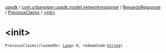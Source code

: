 [upsdk](../../../index.md) / [com.urbanpiper.upsdk.model.networkresponse](../../index.md) / [RewardsResponse](../index.md) / [PreviousClaims](index.md) / [&lt;init&gt;](./-init-.md)

# &lt;init&gt;

`PreviousClaims(claimedOn: `[`Long`](https://kotlinlang.org/api/latest/jvm/stdlib/kotlin/-long/index.html)` = 0, redeemCode: `[`String`](https://kotlinlang.org/api/latest/jvm/stdlib/kotlin/-string/index.html)`)`